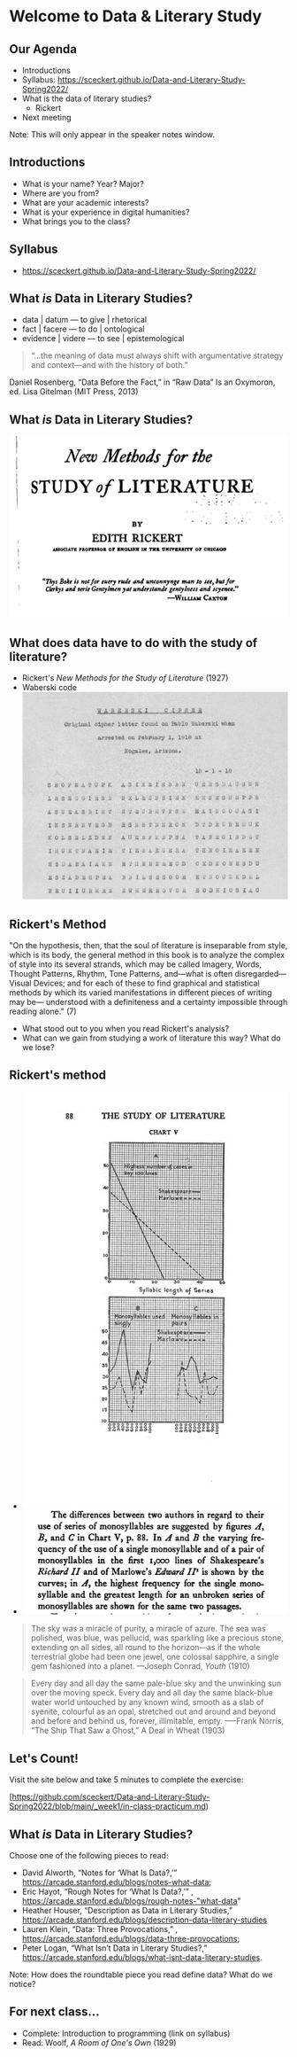 # Welcome to Data & Literary Study



## Our Agenda

- Introductions
- Syllabus: https://sceckert.github.io/Data-and-Literary-Study-Spring2022/
-  What is the data of literary studies?
	- Rickert
- Next meeting

Note: This will only appear in the speaker notes window.



## Introductions

- What is your name? Year? Major?
- Where are you from?
- What are your academic interests?
- What is your experience in digital humanities?
- What brings you to the class?



## Syllabus

- https://sceckert.github.io/Data-and-Literary-Study-Spring2022/



## What *is* Data in Literary Studies?

- data  |  datum  —  to give  |  rhetorical <!-- .element: class="fragment" data-fragment-index="1" -->
-  fact  |  facere  —  to do  |  ontological <!-- .element: class="fragment" data-fragment-index="2" -->
- evidence  |  videre  —  to see  |  epistemological <!-- .element: class="fragment" data-fragment-index="3" -->

> “…the meaning of data must always shift with argumentative strategy and context—and with the history of both.” <!-- .element: class="fragment" data-fragment-index="4" -->

Daniel Rosenberg, “Data Before the Fact,” in “Raw Data” Is an Oxymoron, ed. Lisa Gitelman (MIT Press, 2013) <!-- .element: class="fragment" data-fragment-index="4" -->



## What *is* Data in Literary Studies?

![image](../images/rickert.png)


## What does data have to do with the study of literature?

- Rickert's *New Methods for the Study of Literature* (1927) <!-- .element: class="fragment" data-fragment-index="1" -->
- Waberski code ![image](../images/waberski-cipher.jpg) <!-- .element: class="fragment" data-fragment-index="2" -->


## Rickert's Method 

"On the hypothesis, then, that the soul of literature is inseparable from style, which is its body, the general method in this book is to analyze the complex of style into its several strands, which may be called Imagery, Words,  Thought Patterns, Rhythm, Tone Patterns, and—what is  often disregarded—Visual Devices; and for each of these to find graphical and statistical methods by which its varied manifestations in different pieces of writing may be— understood with a definiteness and a certainty impossible through reading alone." (7)

- What stood out to you when you read Rickert's analysis?
- What can we gain from studying a work of literature this way? What do we lose?


## Rickert's method


- ![image](../images/Rickert-88.png)
- ![image](../images/Rickert-89.png)


> The sky was a miracle of purity, a miracle of azure. The sea was polished, was blue, was pellucid, was sparkling like a precious stone, extending on all sides, all round to the horizon—as if the whole terrestrial globe had been one jewel, one colossal sapphire, a single gem fashioned into a planet.
> ––Joseph Conrad, *Youth* (1910)

> Every day and all day the same pale-blue sky and the unwinking sun over the moving speck. Every day and all day the same black-blue water world untouched by any known wind, smooth as a slab of syenite, colourful as an opal, stretched out and around and beyond and before and behind us, forever, illimitable, empty.
>–––Frank Norris, “The Ship That Saw a Ghost,” A Deal in Wheat (1903)


## Let's Count!

Visit the site below and take 5 minutes to complete the exercise:

[https://github.com/sceckert/Data-and-Literary-Study-Spring2022/blob/main/_week1/in-class-practicum.md)



## What *is* Data in Literary Studies?

Choose one of the following pieces to read:

- David Alworth, “Notes for ‘What Is Data?,’” https://arcade.stanford.edu/blogs/notes-what-data; 
- Eric Hayot, “Rough Notes for ‘What Is Data?,’” , https://arcade.stanford.edu/blogs/rough-notes-"what-data"
-  Heather Houser, “Description as Data in Literary Studies,”  https://arcade.stanford.edu/blogs/description-data-literary-studies
-  Lauren Klein, “Data: Three Provocations,” , https://arcade.stanford.edu/blogs/data-three-provocations; 
-  Peter Logan, “What Isn’t Data in Literary Studies?,” https://arcade.stanford.edu/blogs/what-isnt-data-literary-studies.

Note: How does the roundtable piece you read define data? What do we notice?



## For next class...

+ Complete: Introduction to programming (link on syllabus)
+ Read: Woolf, *A Room of One's Own* (1929)
						